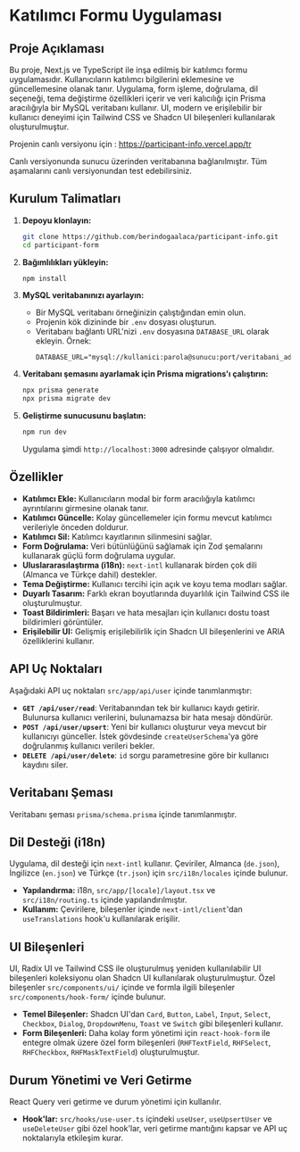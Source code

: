 


# Katılımcı Formu Uygulaması

## Proje Açıklaması

Bu proje, Next.js ve TypeScript ile inşa edilmiş bir katılımcı formu uygulamasıdır. Kullanıcıların katılımcı bilgilerini eklemesine ve güncellemesine olanak tanır. Uygulama, form işleme, doğrulama, dil seçeneği, tema değiştirme özellikleri içerir ve veri kalıcılığı için Prisma aracılığıyla bir MySQL veritabanı kullanır. UI, modern ve erişilebilir bir kullanıcı deneyimi için Tailwind CSS ve Shadcn UI bileşenleri kullanılarak oluşturulmuştur.

Projenin canlı versiyonu için : https://participant-info.vercel.app/tr

Canlı versiyonunda sunucu üzerinden veritabanına bağlanılmıştır. Tüm aşamalarını canlı versiyonundan test edebilirsiniz.

## Kurulum Talimatları

1.  **Depoyu klonlayın:**

    ```bash
    git clone https://github.com/berindogaalaca/participant-info.git
    cd participant-form
    ```

2.  **Bağımlılıkları yükleyin:**

    ```bash
    npm install
    ```

3.  **MySQL veritabanınızı ayarlayın:**

    - Bir MySQL veritabanı örneğinizin çalıştığından emin olun.
    - Projenin kök dizininde bir `.env` dosyası oluşturun.
    - Veritabanı bağlantı URL'nizi `.env` dosyasına `DATABASE_URL` olarak ekleyin. Örnek:
      ```
      DATABASE_URL="mysql://kullanici:parola@sunucu:port/veritabani_adi"
      ```

4.  **Veritabanı şemasını ayarlamak için Prisma migrations'ı çalıştırın:**

    ```bash
    npx prisma generate
    npx prisma migrate dev
    ```

5.  **Geliştirme sunucusunu başlatın:**

    ```bash
    npm run dev
    ```

    Uygulama şimdi `http://localhost:3000` adresinde çalışıyor olmalıdır.

## Özellikler

- **Katılımcı Ekle:** Kullanıcıların modal bir form aracılığıyla katılımcı ayrıntılarını girmesine olanak tanır.
- **Katılımcı Güncelle:** Kolay güncellemeler için formu mevcut katılımcı verileriyle önceden doldurur.
- **Katılımcı Sil:** Katılımcı kayıtlarının silinmesini sağlar.
- **Form Doğrulama:** Veri bütünlüğünü sağlamak için Zod şemalarını kullanarak güçlü form doğrulama uygular.
- **Uluslararasılaştırma (i18n):** `next-intl` kullanarak birden çok dili (Almanca ve Türkçe dahil) destekler.
- **Tema Değiştirme:** Kullanıcı tercihi için açık ve koyu tema modları sağlar.
- **Duyarlı Tasarım:** Farklı ekran boyutlarında duyarlılık için Tailwind CSS ile oluşturulmuştur.
- **Toast Bildirimleri:** Başarı ve hata mesajları için kullanıcı dostu toast bildirimleri görüntüler.
- **Erişilebilir UI:** Gelişmiş erişilebilirlik için Shadcn UI bileşenlerini ve ARIA özelliklerini kullanır.

## API Uç Noktaları

Aşağıdaki API uç noktaları `src/app/api/user` içinde tanımlanmıştır:

- **`GET /api/user/read`**: Veritabanından tek bir kullanıcı kaydı getirir. Bulunursa kullanıcı verilerini, bulunamazsa bir hata mesajı döndürür.
- **`POST /api/user/upsert`**: Yeni bir kullanıcı oluşturur veya mevcut bir kullanıcıyı günceller. İstek gövdesinde `createUserSchema`'ya göre doğrulanmış kullanıcı verileri bekler.
- **`DELETE /api/user/delete`**: `id` sorgu parametresine göre bir kullanıcı kaydını siler.

## Veritabanı Şeması

Veritabanı şeması `prisma/schema.prisma` içinde tanımlanmıştır.

## Dil Desteği (i18n)

Uygulama, dil desteği için `next-intl` kullanır. Çeviriler, Almanca (`de.json`), İngilizce (`en.json`) ve Türkçe (`tr.json`) için `src/i18n/locales` içinde bulunur.

- **Yapılandırma:** i18n, `src/app/[locale]/layout.tsx` ve `src/i18n/routing.ts` içinde yapılandırılmıştır.
- **Kullanım:** Çevirilere, bileşenler içinde `next-intl/client`'dan `useTranslations` hook'u kullanılarak erişilir.

## UI Bileşenleri

UI, Radix UI ve Tailwind CSS ile oluşturulmuş yeniden kullanılabilir UI bileşenleri koleksiyonu olan Shadcn UI kullanılarak oluşturulmuştur. Özel bileşenler `src/components/ui/` içinde ve formla ilgili bileşenler `src/components/hook-form/` içinde bulunur.

- **Temel Bileşenler:** Shadcn UI'dan `Card`, `Button`, `Label`, `Input`, `Select`, `Checkbox`, `Dialog`, `DropdownMenu`, `Toast` ve `Switch` gibi bileşenleri kullanır.
- **Form Bileşenleri:** Daha kolay form yönetimi için `react-hook-form` ile entegre olmak üzere özel form bileşenleri (`RHFTextField`, `RHFSelect`, `RHFCheckbox`, `RHFMaskTextField`) oluşturulmuştur.

## Durum Yönetimi ve Veri Getirme

React Query veri getirme ve durum yönetimi için kullanılır.

- **Hook'lar:** `src/hooks/use-user.ts` içindeki `useUser`, `useUpsertUser` ve `useDeleteUser` gibi özel hook'lar, veri getirme mantığını kapsar ve API uç noktalarıyla etkileşim kurar.
